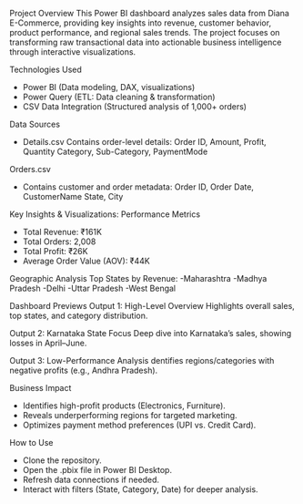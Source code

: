 Project Overview
This Power BI dashboard analyzes sales data from Diana E-Commerce, providing key insights into revenue, customer behavior, product performance, and regional sales trends.
The project focuses on transforming raw transactional data into actionable business intelligence through interactive visualizations.


Technologies Used
- Power BI (Data modeling, DAX, visualizations)
- Power Query (ETL: Data cleaning & transformation)
- CSV Data Integration (Structured analysis of 1,000+ orders)


Data Sources
- Details.csv
  Contains order-level details:
  Order ID, Amount, Profit, Quantity
  Category, Sub-Category, PaymentMode


Orders.csv
- Contains customer and order metadata:
   Order ID, Order Date, CustomerName
   State, City



Key Insights & Visualizations:
Performance Metrics
- Total Revenue: ₹161K
- Total Orders: 2,008
- Total Profit: ₹26K
- Average Order Value (AOV): ₹44K


Geographic Analysis
Top States by Revenue:
-Maharashtra
-Madhya Pradesh
-Delhi
-Uttar Pradesh
-West Bengal



Dashboard Previews
Output 1: High-Level Overview
Highlights overall sales, top states, and category distribution.

Output 2: Karnataka State Focus
Deep dive into Karnataka’s sales, showing losses in April–June.

Output 3: Low-Performance Analysis
dentifies regions/categories with negative profits (e.g., Andhra Pradesh).


Business Impact
- Identifies high-profit products (Electronics, Furniture).
- Reveals underperforming regions for targeted marketing.
- Optimizes payment method preferences (UPI vs. Credit Card).

How to Use
- Clone the repository.
- Open the .pbix file in Power BI Desktop.
- Refresh data connections if needed.
- Interact with filters (State, Category, Date) for deeper analysis.

